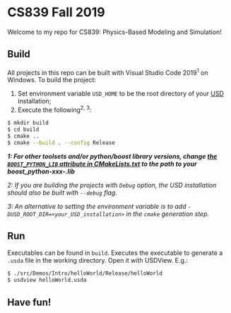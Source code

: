 # CS839 Fall 2019
Welcome to my repo for CS839: Physics-Based Modeling and Simulation!

## Build
All projects in this repo can be built with Visual Studio Code 2019<sup>1</sup> on Windows. To build the project:
1. Set environment variable `USD_HOME` to be the root directory of your [USD](https://github.com/PixarAnimationStudios/USD) installation;
2. Execute the following<sup>2, 3</sup>:
```sh
$ mkdir build
$ cd build
$ cmake ..
$ cmake --build . --config Release
```
***1: For other toolsets and/or python/boost library versions, change [the `BOOST_PYTHON_LIB` attribute in CMakeLists.txt](CMakeLists.txt#L26) to the path to your boost_python-xxx-.lib***

*2: If you are building the projects with `Debug` option, the USD installation should also be built with `--debug` flag.*

*3: An alternative to setting the environment variable is to add `-DUSD_ROOT_DIR=<your_USD_installation>` in the `cmake` generation step.*


## Run
Executables can be found in `build`. Executes the executable to generate a `.usda` file in the working directory. Open it with USDView. E.g.:
```sh
$ ./src/Demos/Intro/helloWorld/Release/helloWorld
$ usdview helloWorld.usda
```
## Have fun!
